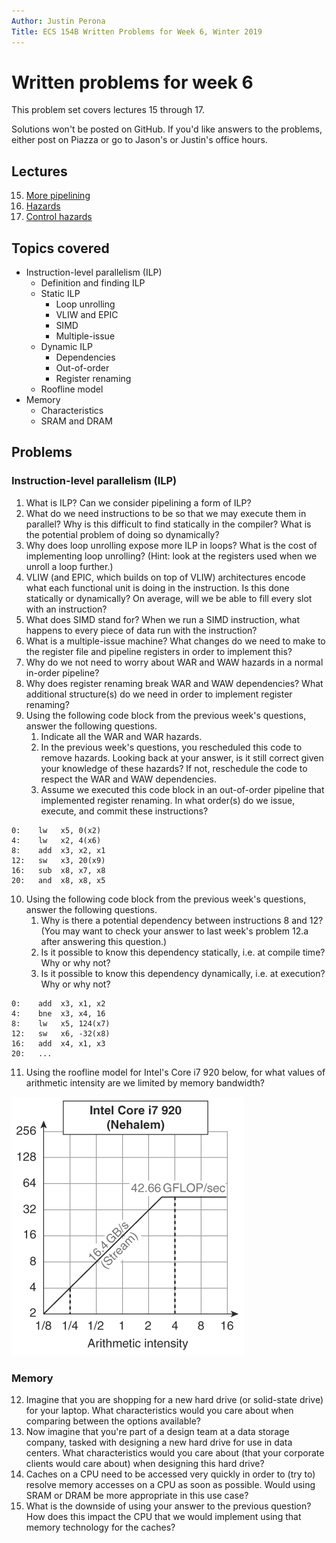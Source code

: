 ```yaml
---
Author: Justin Perona
Title: ECS 154B Written Problems for Week 6, Winter 2019
---
```


# Written problems for week 6

This problem set covers lectures 15 through 17.

Solutions won't be posted on GitHub.
If you'd like answers to the problems, either post on Piazza or go to Jason's or Justin's office hours.

## Lectures

15. [More pipelining](https://github.com/jlpteaching/ECS154B/blob/master/lecture%20notes/02-11-Lecture-15.pdf)
16. [Hazards](https://github.com/jlpteaching/ECS154B/blob/master/lecture%20notes/02-13-Lecture-16.pdf)
17. [Control hazards](https://github.com/jlpteaching/ECS154B/blob/master/lecture%20notes/02-15-Lecture-17.pdf)

## Topics covered

* Instruction-level parallelism (ILP)
    * Definition and finding ILP
    * Static ILP
        * Loop unrolling
        * VLIW and EPIC
        * SIMD
        * Multiple-issue
    * Dynamic ILP
        * Dependencies
        * Out-of-order
        * Register renaming
    * Roofline model
* Memory
    * Characteristics
    * SRAM and DRAM

## Problems

### Instruction-level parallelism (ILP)

1. What is ILP? Can we consider pipelining a form of ILP?
2. What do we need instructions to be so that we may execute them in parallel? Why is this difficult to find statically in the compiler? What is the potential problem of doing so dynamically?
3. Why does loop unrolling expose more ILP in loops? What is the cost of implementing loop unrolling? (Hint: look at the registers used when we unroll a loop further.)
4. VLIW (and EPIC, which builds on top of VLIW) architectures encode what each functional unit is doing in the instruction. Is this done statically or dynamically? On average, will we be able to fill every slot with an instruction?
5. What does SIMD stand for? When we run a SIMD instruction, what happens to every piece of data run with the instruction?
6. What is a multiple-issue machine? What changes do we need to make to the register file and pipeline registers in order to implement this?
7. Why do we not need to worry about WAR and WAW hazards in a normal in-order pipeline?
8. Why does register renaming break WAR and WAW dependencies? What additional structure(s) do we need in order to implement register renaming?
9. Using the following code block from the previous week's questions, answer the following questions.
    1. Indicate all the WAR and WAR hazards.
    2. In the previous week's questions, you rescheduled this code to remove hazards. Looking back at your answer, is it still correct given your knowledge of these hazards? If not, reschedule the code to respect the WAR and WAW dependencies.
    3. Assume we executed this code block in an out-of-order pipeline that implemented register renaming. In what order(s) do we issue, execute, and commit these instructions?

```
0:    lw   x5, 0(x2)
4:    lw   x2, 4(x6)
8:    add  x3, x2, x1
12:   sw   x3, 20(x9)
16:   sub  x8, x7, x8
20:   and  x8, x8, x5
```

10. Using the following code block from the previous week's questions, answer the following questions.
    1. Why is there a potential dependency between instructions 8 and 12? (You may want to check your answer to last week's problem 12.a after answering this question.)
    2. Is it possible to know this dependency statically, i.e. at compile time? Why or why not?
    3. Is it possible to know this dependency dynamically, i.e. at execution? Why or why not?

```
0:    add  x3, x1, x2
4:    bne  x3, x4, 16
8:    lw   x5, 124(x7)
12:   sw   x6, -32(x8)
16:   add  x4, x1, x3
20:   ...
```

11. Using the roofline model for Intel's Core i7 920 below, for what values of arithmetic intensity are we limited by memory bandwidth?

![Roofline model for problem 9.](./graphics/roofline.png)

### Memory

12. Imagine that you are shopping for a new hard drive (or solid-state drive) for your laptop. What characteristics would you care about when comparing between the options available?
13. Now imagine that you're part of a design team at a data storage company, tasked with designing a new hard drive for use in data centers. What characteristics would you care about (that your corporate clients would care about) when designing this hard drive?
14. Caches on a CPU need to be accessed very quickly in order to (try to) resolve memory accesses on a CPU as soon as possible. Would using SRAM or DRAM be more appropriate in this use case?
15. What is the downside of using your answer to the previous question? How does this impact the CPU that we would implement using that memory technology for the caches?
